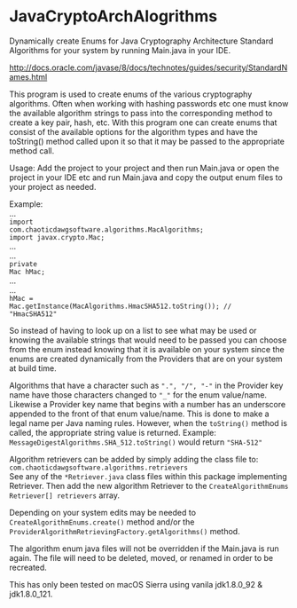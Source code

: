 # JavaCryptoArchAlogrithms
Dynamically create Enums for Java Cryptography Architecture Standard Algorithms for your system by running Main.java in your IDE.

http://docs.oracle.com/javase/8/docs/technotes/guides/security/StandardNames.html

This program is used to create enums of the various cryptography algorithms.
Often when working with hashing passwords etc one must know the available algorithm strings to pass into
the corresponding method to create a key pair, hash, etc. With this program one can create enums that
consist of the available options for the algorithm types and have the toString() method called upon it
so that it may be passed to the appropriate method call.

Usage: Add the project to your project and then run Main.java or open the project in your IDE etc and 
run Main.java and copy the output enum files to your project as needed.

Example:<br>
...<br>
<code>import com.chaoticdawgsoftware.algorithms.MacAlgorithms;</code><br>
<code>import javax.crypto.Mac;</code><br>
...<br>
...<br>
<code>private Mac hMac;</code><br>
...<br>
...<br>
<code>hMac = Mac.getInstance(MacAlgorithms.HmacSHA512.toString()); // "HmacSHA512"</code><br>


So instead of having to look up on a list to see what may be used or knowing the available
strings that would need to be passed you can choose from the enum instead knowing that it
is available on your system since the enums are created dynamically from the Providers that
are on your system at build time.

Algorithms that have a character such as <code>".", "/", "-"</code> in the Provider key name have those
characters changed to <code>"_"</code> for the enum value/name. Likewise a Provider key name that begins
with a number has an underscore appended to the front of that enum value/name. This is done
to make a legal name per Java naming rules. However, when the <code>toString()</code> method is called, 
the appropriate string value is returned. Example: <code>MessageDigestAlgorithms.SHA_512.toString()</code>
would return <code>"SHA-512"</code>

Algorithm retrievers can be added by simply adding the class file to:<br>
<code>com.chaoticdawgsoftware.algorithms.retrievers</code><br> 
See any of the <code>*Retriever.java</code> class files within this package implementing Retriever.
Then add the new algorithm Retriever to the <code>CreateAlgorithmEnums Retriever[] retrievers</code>
array.

Depending on your system edits may be needed to <code>CreateAlgorithmEnums.create()</code> method and/or
the <code>ProviderAlgorithmRetrievingFactory.getAlgorithms()</code> method.

The algorithm enum java files will not be overridden if the Main.java is run again. The file will need to
be deleted, moved, or renamed in order to be recreated.

This has only been tested on macOS Sierra using vanila jdk1.8.0_92 & jdk1.8.0_121.
